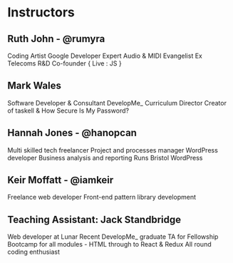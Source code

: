# Instructors

## Ruth John - @rumyra

Coding Artist
Google Developer Expert
Audio & MIDI Evangelist
Ex Telecoms R&D
Co-founder { Live : JS }

## Mark Wales

Software Developer & Consultant
DevelopMe_ Curriculum Director
Creator of taskell & How Secure Is My Password?

## Hannah Jones - @hanopcan

Multi skilled tech freelancer
Project and processes manager
WordPress developer
Business analysis and reporting
Runs Bristol WordPress

## Keir Moffatt - @iamkeir

Freelance web developer
Front-end pattern library development

## Teaching Assistant: Jack Standbridge

Web developer at Lunar
Recent DevelopMe_ graduate
TA for Fellowship Bootcamp for all modules - HTML through to React & Redux
All round coding enthusiast